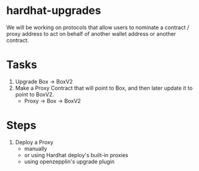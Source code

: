 # hardhat-upgrades
We will be working on protocols that allow users to nominate a contract / proxy address to act on behalf of another wallet address or another contract.

# Tasks
1. Upgrade Box -> BoxV2
2. Make a Proxy Contract that will point to Box, and then later update it to point to BoxV2.
    - Proxy -> Box
            -> BoxV2
# Steps
1. Deploy a Proxy 
    - manually 
    - or using Hardhat deploy's built-in proxies
    - using openzepplin's upgrade plugin

